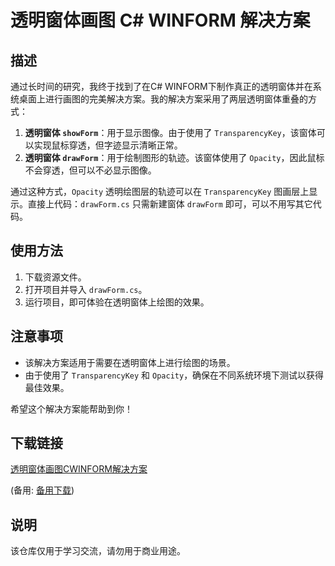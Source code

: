 # 透明窗体画图 C# WINFORM 解决方案

## 描述

通过长时间的研究，我终于找到了在C# WINFORM下制作真正的透明窗体并在系统桌面上进行画图的完美解决方案。我的解决方案采用了两层透明窗体重叠的方式：

1. **透明窗体 `showForm`**：用于显示图像。由于使用了 `TransparencyKey`，该窗体可以实现鼠标穿透，但字迹显示清晰正常。
2. **透明窗体 `drawForm`**：用于绘制图形的轨迹。该窗体使用了 `Opacity`，因此鼠标不会穿透，但可以不必显示图像。

通过这种方式，`Opacity` 透明绘图层的轨迹可以在 `TransparencyKey` 图画层上显示。直接上代码：`drawForm.cs` 只需新建窗体 `drawForm` 即可，可以不用写其它代码。

## 使用方法

1. 下载资源文件。
2. 打开项目并导入 `drawForm.cs`。
3. 运行项目，即可体验在透明窗体上绘图的效果。

## 注意事项

- 该解决方案适用于需要在透明窗体上进行绘图的场景。
- 由于使用了 `TransparencyKey` 和 `Opacity`，确保在不同系统环境下测试以获得最佳效果。

希望这个解决方案能帮助到你！

## 下载链接
[透明窗体画图CWINFORM解决方案](https://pan.quark.cn/s/54f25f41676f) 

(备用: [备用下载](https://pan.baidu.com/s/1JoCSKNxnGb_fLWAckcafgA?pwd=1234))

## 说明

该仓库仅用于学习交流，请勿用于商业用途。
